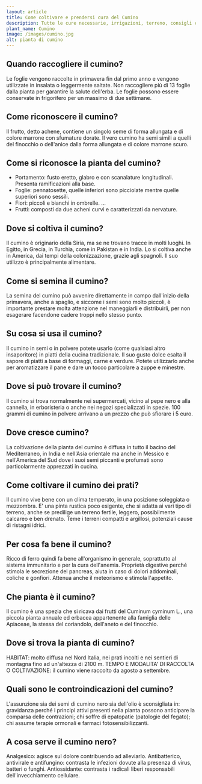 ```yaml
---
layout: article
title: Come coltivare e prendersi cura del Cumino
description: Tutte le cure necessarie, irrigazioni, terreno, consigli e molto altro sulla coltivazione del Cumino
plant_name: Cumino
image: /images/cumino.jpg
alt: pianta di cumino
---
```


## Quando raccogliere il cumino?

Le foglie vengono raccolte in primavera fin dal primo anno e vengono utilizzate in insalata o leggermente saltate. Non raccogliere più di 13 foglie dalla pianta per garantire la salute dell'erba. Le foglie possono essere conservate in frigorifero per un massimo di due settimane.

## Come riconoscere il cumino?

 Il frutto, detto achene, contiene un singolo seme di forma allungata e di colore marrone con sfumature dorate. Il vero cumino ha semi simili a quelli del finocchio o dell'anice dalla forma allungata e di colore marrone scuro.

## Come si riconosce la pianta del cumino?

- Portamento: fusto eretto, glabro e con scanalature longitudinali. Presenta ramificazioni alla base.
- Foglie: pennatosette, quelle inferiori sono picciolate mentre quelle superiori sono sessili.
- Fiori: piccoli e bianchi in ombrelle. ...
- Frutti: composti da due acheni curvi e caratterizzati da nervature.

## Dove si coltiva il cumino?

Il cumino è originario della Siria, ma se ne trovano tracce in molti luoghi. In Egitto, in Grecia, in Turchia, come in Pakistan e in India. Lo si coltiva anche in America, dai tempi della colonizzazione, grazie agli spagnoli. Il suo utilizzo è principalmente alimentare.

## Come si semina il cumino?

La semina del cumino può avvenire direttamente in campo dall'inizio della primavera, anche a spaglio, e siccome i semi sono molto piccoli, è importante prestare molta attenzione nel maneggiarli e distribuirli, per non esagerare facendone cadere troppi nello stesso punto.

## Su cosa si usa il cumino?

Il cumino in semi o in polvere potete usarlo (come qualsiasi altro insaporitore) in piatti della cucina tradizionale. Il suo gusto dolce esalta il sapore di piatti a base di formaggi, carne e verdure. Potete utilizzarlo anche per aromatizzare il pane e dare un tocco particolare a zuppe e minestre.

## Dove si può trovare il cumino?

Il cumino si trova normalmente nei supermercati, vicino al pepe nero e alla cannella, in erboristeria o anche nei negozi specializzati in spezie. 100 grammi di cumino in polvere arrivano a un prezzo che può sfiorare i 5 euro.

## Dove cresce cumino?

La coltivazione della pianta del cumino è diffusa in tutto il bacino del Mediterraneo, in India e nell'Asia orientale ma anche in Messico e nell'America del Sud dove i suoi semi piccanti e profumati sono particolarmente apprezzati in cucina.

## Come coltivare il cumino dei prati?

Il cumino vive bene con un clima temperato, in una posizione soleggiata o mezzombra. E' una pinta rustica poco esigente, che si adatta ai vari tipo di terreno, anche se predilige un terreno fertile, leggero, possibilmente calcareo e ben drenato. Teme i terreni compatti e argillosi, potenziali cause di ristagni idrici.

## Per cosa fa bene il cumino?

Ricco di ferro quindi fa bene all'organismo in generale, soprattutto al sistema immunitario e per la cura dell'anemia. Proprietà digestive perché stimola le secrezione del pancreas, aiuta in caso di dolori addominali, coliche e gonfiori. Attenua anche il meteorismo e stimola l'appetito.

## Che pianta è il cumino?

Il cumino è una spezia che si ricava dai frutti del Cuminum cyminum L., una piccola pianta annuale ed erbacea appartenente alla famiglia delle Apiaceae, la stessa del coriandolo, dell'aneto e del finocchio.

## Dove si trova la pianta di cumino?

HABITAT: molto diffusa nel Nord Italia, nei prati incolti e nei sentieri di montagna fino ad un'altezza di 2100 m. TEMPO E MODALITA' DI RACCOLTA O COLTIVAZIONE: il cumino viene raccolto da agosto a settembre.

## Quali sono le controindicazioni del cumino?

 L'assunzione sia dei semi di cumino nero sia dell'olio è sconsigliata in: gravidanza perché i principi attivi presenti nella pianta possono anticipare la comparsa delle contrazioni; chi soffre di epatopatie (patologie del fegato); chi assume terapie ormonali e farmaci fotosensibilizzanti.

## A cosa serve il cumino nero?

 Analgesico: agisce sul dolore contribuendo ad alleviarlo. Antibatterico, antivirale e antifungino: contrasta le infezioni dovute alla presenza di virus, batteri o funghi. Antiossidante: contrasta i radicali liberi responsabili dell'invecchiamento cellulare.

